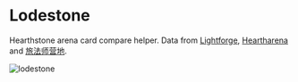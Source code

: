 # Lodestone

Hearthstone arena card compare helper. Data from [Lightforge](http://thelightforge.com/TierList), [Heartharena](https://www.heartharena.com/) and [旅法师营地](https://www.iyingdi.com/web/tools/hearthstone/arenaScore).

![lodestone](https://user-images.githubusercontent.com/12998118/46520549-fed47000-c8ae-11e8-9595-c1570d2eaed2.gif)
